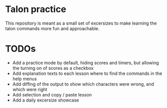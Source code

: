 Talon practice
====

This repository is meant as a small set of excersizes to make learning the talon commands more fun and approachable.

TODOs
=====

- Add a practice mode by default, hiding scores and timers, but allowing the turning on of scores as a checkbox
- Add explanation texts to each lesson where to find the commands in the help menus
- Add diffing of the output to show which characters were wrong, and which were right
- Add selection and copy / paste lesson
- Add a daily excersize showcase